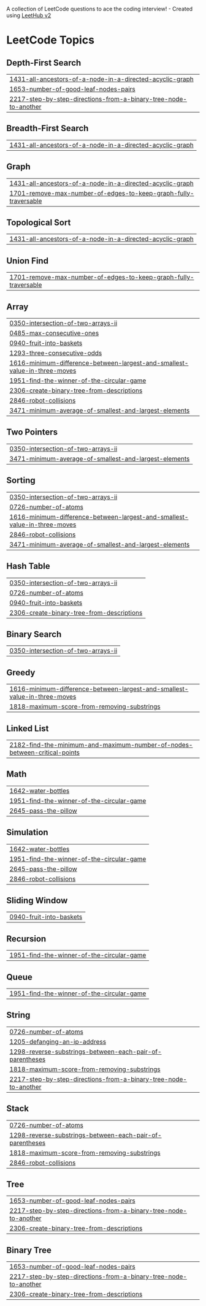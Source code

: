 A collection of LeetCode questions to ace the coding interview! - Created using [LeetHub v2](https://github.com/arunbhardwaj/LeetHub-2.0)
<!---LeetCode Topics Start-->
# LeetCode Topics
## Depth-First Search
|  |
| ------- |
| [1431-all-ancestors-of-a-node-in-a-directed-acyclic-graph](https://github.com/akhtaralidfc/Leetcode-problems/tree/master/1431-all-ancestors-of-a-node-in-a-directed-acyclic-graph) |
| [1653-number-of-good-leaf-nodes-pairs](https://github.com/akhtaralidfc/Leetcode-problems/tree/master/1653-number-of-good-leaf-nodes-pairs) |
| [2217-step-by-step-directions-from-a-binary-tree-node-to-another](https://github.com/akhtaralidfc/Leetcode-problems/tree/master/2217-step-by-step-directions-from-a-binary-tree-node-to-another) |
## Breadth-First Search
|  |
| ------- |
| [1431-all-ancestors-of-a-node-in-a-directed-acyclic-graph](https://github.com/akhtaralidfc/Leetcode-problems/tree/master/1431-all-ancestors-of-a-node-in-a-directed-acyclic-graph) |
## Graph
|  |
| ------- |
| [1431-all-ancestors-of-a-node-in-a-directed-acyclic-graph](https://github.com/akhtaralidfc/Leetcode-problems/tree/master/1431-all-ancestors-of-a-node-in-a-directed-acyclic-graph) |
| [1701-remove-max-number-of-edges-to-keep-graph-fully-traversable](https://github.com/akhtaralidfc/Leetcode-problems/tree/master/1701-remove-max-number-of-edges-to-keep-graph-fully-traversable) |
## Topological Sort
|  |
| ------- |
| [1431-all-ancestors-of-a-node-in-a-directed-acyclic-graph](https://github.com/akhtaralidfc/Leetcode-problems/tree/master/1431-all-ancestors-of-a-node-in-a-directed-acyclic-graph) |
## Union Find
|  |
| ------- |
| [1701-remove-max-number-of-edges-to-keep-graph-fully-traversable](https://github.com/akhtaralidfc/Leetcode-problems/tree/master/1701-remove-max-number-of-edges-to-keep-graph-fully-traversable) |
## Array
|  |
| ------- |
| [0350-intersection-of-two-arrays-ii](https://github.com/akhtaralidfc/Leetcode-problems/tree/master/0350-intersection-of-two-arrays-ii) |
| [0485-max-consecutive-ones](https://github.com/akhtaralidfc/Leetcode-problems/tree/master/0485-max-consecutive-ones) |
| [0940-fruit-into-baskets](https://github.com/akhtaralidfc/Leetcode-problems/tree/master/0940-fruit-into-baskets) |
| [1293-three-consecutive-odds](https://github.com/akhtaralidfc/Leetcode-problems/tree/master/1293-three-consecutive-odds) |
| [1616-minimum-difference-between-largest-and-smallest-value-in-three-moves](https://github.com/akhtaralidfc/Leetcode-problems/tree/master/1616-minimum-difference-between-largest-and-smallest-value-in-three-moves) |
| [1951-find-the-winner-of-the-circular-game](https://github.com/akhtaralidfc/Leetcode-problems/tree/master/1951-find-the-winner-of-the-circular-game) |
| [2306-create-binary-tree-from-descriptions](https://github.com/akhtaralidfc/Leetcode-problems/tree/master/2306-create-binary-tree-from-descriptions) |
| [2846-robot-collisions](https://github.com/akhtaralidfc/Leetcode-problems/tree/master/2846-robot-collisions) |
| [3471-minimum-average-of-smallest-and-largest-elements](https://github.com/akhtaralidfc/Leetcode-problems/tree/master/3471-minimum-average-of-smallest-and-largest-elements) |
## Two Pointers
|  |
| ------- |
| [0350-intersection-of-two-arrays-ii](https://github.com/akhtaralidfc/Leetcode-problems/tree/master/0350-intersection-of-two-arrays-ii) |
| [3471-minimum-average-of-smallest-and-largest-elements](https://github.com/akhtaralidfc/Leetcode-problems/tree/master/3471-minimum-average-of-smallest-and-largest-elements) |
## Sorting
|  |
| ------- |
| [0350-intersection-of-two-arrays-ii](https://github.com/akhtaralidfc/Leetcode-problems/tree/master/0350-intersection-of-two-arrays-ii) |
| [0726-number-of-atoms](https://github.com/akhtaralidfc/Leetcode-problems/tree/master/0726-number-of-atoms) |
| [1616-minimum-difference-between-largest-and-smallest-value-in-three-moves](https://github.com/akhtaralidfc/Leetcode-problems/tree/master/1616-minimum-difference-between-largest-and-smallest-value-in-three-moves) |
| [2846-robot-collisions](https://github.com/akhtaralidfc/Leetcode-problems/tree/master/2846-robot-collisions) |
| [3471-minimum-average-of-smallest-and-largest-elements](https://github.com/akhtaralidfc/Leetcode-problems/tree/master/3471-minimum-average-of-smallest-and-largest-elements) |
## Hash Table
|  |
| ------- |
| [0350-intersection-of-two-arrays-ii](https://github.com/akhtaralidfc/Leetcode-problems/tree/master/0350-intersection-of-two-arrays-ii) |
| [0726-number-of-atoms](https://github.com/akhtaralidfc/Leetcode-problems/tree/master/0726-number-of-atoms) |
| [0940-fruit-into-baskets](https://github.com/akhtaralidfc/Leetcode-problems/tree/master/0940-fruit-into-baskets) |
| [2306-create-binary-tree-from-descriptions](https://github.com/akhtaralidfc/Leetcode-problems/tree/master/2306-create-binary-tree-from-descriptions) |
## Binary Search
|  |
| ------- |
| [0350-intersection-of-two-arrays-ii](https://github.com/akhtaralidfc/Leetcode-problems/tree/master/0350-intersection-of-two-arrays-ii) |
## Greedy
|  |
| ------- |
| [1616-minimum-difference-between-largest-and-smallest-value-in-three-moves](https://github.com/akhtaralidfc/Leetcode-problems/tree/master/1616-minimum-difference-between-largest-and-smallest-value-in-three-moves) |
| [1818-maximum-score-from-removing-substrings](https://github.com/akhtaralidfc/Leetcode-problems/tree/master/1818-maximum-score-from-removing-substrings) |
## Linked List
|  |
| ------- |
| [2182-find-the-minimum-and-maximum-number-of-nodes-between-critical-points](https://github.com/akhtaralidfc/Leetcode-problems/tree/master/2182-find-the-minimum-and-maximum-number-of-nodes-between-critical-points) |
## Math
|  |
| ------- |
| [1642-water-bottles](https://github.com/akhtaralidfc/Leetcode-problems/tree/master/1642-water-bottles) |
| [1951-find-the-winner-of-the-circular-game](https://github.com/akhtaralidfc/Leetcode-problems/tree/master/1951-find-the-winner-of-the-circular-game) |
| [2645-pass-the-pillow](https://github.com/akhtaralidfc/Leetcode-problems/tree/master/2645-pass-the-pillow) |
## Simulation
|  |
| ------- |
| [1642-water-bottles](https://github.com/akhtaralidfc/Leetcode-problems/tree/master/1642-water-bottles) |
| [1951-find-the-winner-of-the-circular-game](https://github.com/akhtaralidfc/Leetcode-problems/tree/master/1951-find-the-winner-of-the-circular-game) |
| [2645-pass-the-pillow](https://github.com/akhtaralidfc/Leetcode-problems/tree/master/2645-pass-the-pillow) |
| [2846-robot-collisions](https://github.com/akhtaralidfc/Leetcode-problems/tree/master/2846-robot-collisions) |
## Sliding Window
|  |
| ------- |
| [0940-fruit-into-baskets](https://github.com/akhtaralidfc/Leetcode-problems/tree/master/0940-fruit-into-baskets) |
## Recursion
|  |
| ------- |
| [1951-find-the-winner-of-the-circular-game](https://github.com/akhtaralidfc/Leetcode-problems/tree/master/1951-find-the-winner-of-the-circular-game) |
## Queue
|  |
| ------- |
| [1951-find-the-winner-of-the-circular-game](https://github.com/akhtaralidfc/Leetcode-problems/tree/master/1951-find-the-winner-of-the-circular-game) |
## String
|  |
| ------- |
| [0726-number-of-atoms](https://github.com/akhtaralidfc/Leetcode-problems/tree/master/0726-number-of-atoms) |
| [1205-defanging-an-ip-address](https://github.com/akhtaralidfc/Leetcode-problems/tree/master/1205-defanging-an-ip-address) |
| [1298-reverse-substrings-between-each-pair-of-parentheses](https://github.com/akhtaralidfc/Leetcode-problems/tree/master/1298-reverse-substrings-between-each-pair-of-parentheses) |
| [1818-maximum-score-from-removing-substrings](https://github.com/akhtaralidfc/Leetcode-problems/tree/master/1818-maximum-score-from-removing-substrings) |
| [2217-step-by-step-directions-from-a-binary-tree-node-to-another](https://github.com/akhtaralidfc/Leetcode-problems/tree/master/2217-step-by-step-directions-from-a-binary-tree-node-to-another) |
## Stack
|  |
| ------- |
| [0726-number-of-atoms](https://github.com/akhtaralidfc/Leetcode-problems/tree/master/0726-number-of-atoms) |
| [1298-reverse-substrings-between-each-pair-of-parentheses](https://github.com/akhtaralidfc/Leetcode-problems/tree/master/1298-reverse-substrings-between-each-pair-of-parentheses) |
| [1818-maximum-score-from-removing-substrings](https://github.com/akhtaralidfc/Leetcode-problems/tree/master/1818-maximum-score-from-removing-substrings) |
| [2846-robot-collisions](https://github.com/akhtaralidfc/Leetcode-problems/tree/master/2846-robot-collisions) |
## Tree
|  |
| ------- |
| [1653-number-of-good-leaf-nodes-pairs](https://github.com/akhtaralidfc/Leetcode-problems/tree/master/1653-number-of-good-leaf-nodes-pairs) |
| [2217-step-by-step-directions-from-a-binary-tree-node-to-another](https://github.com/akhtaralidfc/Leetcode-problems/tree/master/2217-step-by-step-directions-from-a-binary-tree-node-to-another) |
| [2306-create-binary-tree-from-descriptions](https://github.com/akhtaralidfc/Leetcode-problems/tree/master/2306-create-binary-tree-from-descriptions) |
## Binary Tree
|  |
| ------- |
| [1653-number-of-good-leaf-nodes-pairs](https://github.com/akhtaralidfc/Leetcode-problems/tree/master/1653-number-of-good-leaf-nodes-pairs) |
| [2217-step-by-step-directions-from-a-binary-tree-node-to-another](https://github.com/akhtaralidfc/Leetcode-problems/tree/master/2217-step-by-step-directions-from-a-binary-tree-node-to-another) |
| [2306-create-binary-tree-from-descriptions](https://github.com/akhtaralidfc/Leetcode-problems/tree/master/2306-create-binary-tree-from-descriptions) |
<!---LeetCode Topics End-->